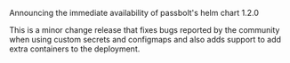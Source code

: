 Announcing the immediate availability of passbolt's helm chart 1.2.0

This is a minor change release that fixes bugs reported by the community when
using custom secrets and configmaps and also adds support to add extra containers
to the deployment.
